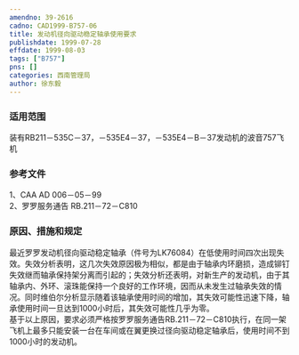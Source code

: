 ```yaml
---
amendno: 39-2616  
cadno: CAD1999-B757-06  
title: 发动机径向驱动稳定轴承使用要求  
publishdate: 1999-07-28  
effdate: 1999-08-03  
tags: ["B757"]  
pns: []  
categories: 西南管理局  
author: 徐东毅  
---
```

  
### 适用范围  
装有RB211－535C－37，－535E4－37，－535E4－B－37发动机的波音757飞机  
  
<!--more-->  
### 参考文件  
1、CAA AD 006－05－99  
2、罗罗服务通告 RB.211－72－C810  
  
### 原因、措施和规定  
最近罗罗发动机径向驱动稳定轴承（件号为LK76084）在低使用时间四次出现失效。失效分析表明，这几次失效原因极为相似，都是由于轴承内环磨损，造成铆钉失效继而轴承保持架分离而引起的；失效分析还表明，对新生产的发动机，由于其轴承内、外环、滚珠能保持一个良好的工作环境，因而从未发生过轴承失效的情况。同时维伯尔分析显示随着该轴承使用时间的增加，其失效可能性迅速下降，轴承使用时间一旦达到1000小时后，其失效可能性几乎为零。  
基于以上原因，要求必须严格按罗罗服务通告RB.211－72－C810执行，在同一架飞机上最多只能安装一台在车间或在翼更换过径向驱动稳定轴承后，使用时间不到1000小时的发动机。  
  
